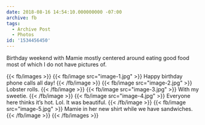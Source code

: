 ```yaml
---
date: 2018-08-16 14:54:10.000000000 -07:00
archive: fb
tags: 
  - Archive Post
  - Photos
id: '1534456450'
---
```


Birthday weekend with Mamie mostly centered around eating good food most of which I do not have pictures of.

{{< fb/images >}}
{{< fb/image src="image-1.jpg" >}}
Happy birthday phone calls all day!
{{< /fb/image >}}
{{< fb/image src="image-2.jpg" >}}
Lobster rolls.
{{< /fb/image >}}
{{< fb/image src="image-3.jpg" >}}
With my sweetie.
{{< /fb/image >}}
{{< fb/image src="image-4.jpg" >}}
Everyone here thinks it’s hot. Lol. It was beautiful.
{{< /fb/image >}}
{{< fb/image src="image-5.jpg" >}}
Mamie in her new shirt while we have sandwiches.
{{< /fb/image >}}
{{< /fb/images >}}
